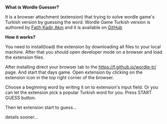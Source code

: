**What is Wordle Guesser?**

It is a browser attachment (extension) that trying to solve wordle game's Turkish version by guessing the word.
Wordle Game Turkish version is authored by [Fatih Kadir Akın](https://github.com/f)  and it is available on [GitHub](https://www.bundle.app/wordle-tr/ )

**How it works?**

You need to install(load) the extension by downloading all files to your local machine. After that you should open developer mode on a browser and load the extension files. 

After installing direct your browser tab to the https://f.github.io/wordle-tr/ page. And start that days game. Open extension by clicking on the extension icon in the top right corner of the browser.

Choose a beginning word by writing it on to extension's input field. Or you can let the extension pick a popular Turkish word for you. Press START GUESS button.

Then let extension start to guess...

details sooner...





